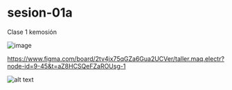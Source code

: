 # sesion-01a

Clase 1 kemosión

![image](https://github.com/user-attachments/assets/60ea94ea-d153-4ae9-a926-19c0af8f4403)

https://www.figma.com/board/2tv4jx75qGZa6Gua2UCVer/taller.maq.electr?node-id=9-45&t=aZ8HCSQeFZaROUsg-1

![alt text](tme-c1-links.jpg)
